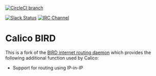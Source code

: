 [![CircleCI branch](https://img.shields.io/circleci/project/projectcalico/bird/feature-ipinip.svg?label=bird)](https://circleci.com/gh/projectcalico/bird/tree/feature-ipinip)

[![Slack Status](https://slack.projectcalico.org/badge.svg)](https://slack.projectcalico.org)
[![IRC Channel](https://img.shields.io/badge/irc-%23calico-blue.svg)](https://kiwiirc.com/client/irc.freenode.net/#calico)

# Calico BIRD

This is a fork of the [BIRD internet routing daemon](BIRD-README) which provides
the following additional function used by Calico:

-  Support for routing using IP-in-IP
